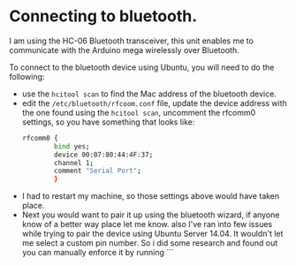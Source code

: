# Connecting to bluetooth.

I am using the HC-06 Bluetooth transceiver, this unit enables me to communicate with the Arduino mega wirelessly over Bluetooth.

To connect to the bluetooth device using Ubuntu, you will need to do the following:

- use the ```hcitool scan``` to find the Mac address of the bluetooth device.
- edit the ```/etc/bluetooth/rfcoom.conf``` file, update the device address with the one found using the ```hcitool scan```, uncomment the rfcomm0 settings, so you have something that looks like:
  ```bash
  rfcomm0 {
          bind yes;
          device 00:07:80:44:4F:37;
          channel 1;
          comment "Serial Port";
          }
  ```
- I had to restart my machine, so those settings above would have taken place. 
- Next you would want to pair it up using the bluetooth wizard, if anyone know of a better way place let me know. also I've ran into few issues while trying to pair the device using Ubuntu Server 14.04. It wouldn't let me select a custom pin number. So i did some research and found out you can manually enforce it by running ```
